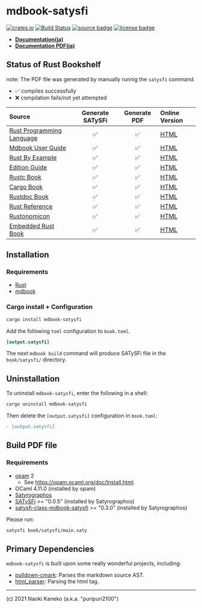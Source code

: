 # mdbook-satysfi

[![crates.io][crates-badge]][crates]
[![Build Status][ci-badge]][ci]
[![source badge][source-badge]][source]
[![license badge][license-badge]][license]

[crates]: https://crates.io/crates/mdbook-satysfi
[crates-badge]: https://img.shields.io/crates/v/mdbook-satysfi
[ci]: https://github.com/puripuri2100/mdbook-satysfi/actions?query=workflow%3ARust%20CI
[ci-badge]: https://github.com/puripuri2100/mdbook-satysfi/workflows/Rust%20CI/badge.svg?branch=master
[source]: https://github.com/puripuri2100/mdbook-satysfi
[source-badge]: https://img.shields.io/badge/source-github-blue
[license]: https://github.com/puripuri2100/mdbook-satysfi/blob/master/LICENSE
[license-badge]: https://img.shields.io/badge/license-MIT-blue


- **[Documentation(ja)](https://puripuri2100.github.io/mdbook-satysfi/ja/)**
- **[Documentation PDF(ja)](https://puripuri2100.github.io/mdbook-satysfi/ja/ja.pdf)**


## Status of Rust Bookshelf

note: The PDF file was generated by manually runnig the `satysfi` command.


- ✅ compiles successfully
- ❌ compilation fails/not yet attempted

| Source                              | Generate SATySFi  |  Generate PDF  | Online Version          |
| :---------------------------------- | :---------------: | :------------: | :---------------------- |
|[Rust Programming Language][rust-src]|       ✅         |       ✅       | [HTML][rust-html]       |
|[Mdbook User Guide][mdbook-src]      |       ✅         |       ✅       |[HTML][mdbook-html]      |
|[Rust By Example][example-src]       |       ✅         |       ✅       |[HTML][example-html]     |
|[Edition Guide][edition-src]         |       ✅         |       ✅       |[HTML][edition-html]     |
|[Rustc Book][rustc-src]              |       ✅         |       ✅       |[HTML][rustc-html]       |
|[Cargo Book][cargo-src]              |       ✅         |       ✅       |[HTML][cargo-html]       |
|[Rustdoc Book][rustdoc-src]          |       ✅         |       ✅       |[HTML][rustdoc-html]     |
|[Rust Reference][reference-src]      |       ✅         |       ✅       |[HTML][reference-html]   |
|[Rustonomicon][rustonomicon-src]     |       ✅         |       ✅       |[HTML][rustonomicon-html]|
|[Embedded Rust Book][embedded-src]   |       ✅         |       ✅       |[HTML][embedded-html]    |


[rust-src]: https://github.com/rust-lang/book
[rust-html]: https://doc.rust-lang.org/book/

[mdbook-src]: https://github.com/rust-lang/mdBook/tree/master/guide
[mdbook-html]: https://rust-lang-nursery.github.io/mdBook/

[example-src]: https://github.com/rust-lang/rust-by-example
[example-html]: https://doc.rust-lang.org/stable/rust-by-example/

[edition-src]: https://github.com/rust-lang-nursery/edition-guide
[edition-html]: https://doc.rust-lang.org/edition-guide/index.html

[rustc-src]: https://github.com/rust-lang/rustc-dev-guide
[rustc-html]: https://doc.rust-lang.org/rustc/index.html

[cargo-src]: https://github.com/rust-lang/cargo/tree/master/src/doc
[cargo-html]: https://doc.rust-lang.org/cargo/index.html

[rustdoc-src]: https://github.com/rust-lang/rust/tree/master/src/doc/rustdoc
[rustdoc-html]: https://doc.rust-lang.org/rustdoc/index.html

[reference-src]: https://github.com/rust-lang-nursery/reference
[reference-html]: https://doc.rust-lang.org/reference/index.html

[rustonomicon-src]: https://github.com/rust-lang-nursery/nomicon
[rustonomicon-html]: https://doc.rust-lang.org/nomicon/index.html

[embedded-src]: https://github.com/rust-embedded/book
[embedded-html]: https://rust-embedded.github.io/book/


## Installation

### Requirements

- [Rust](https://www.rust-lang.org/)
- [mdbook](https://github.com/rust-lang-nursery/mdBook)

### Cargo install + Configuration

```sh
cargo install mdbook-satysfi
```

Add the following `toml` configuration to `book.toml`.

```toml
[output.satysfi]
```

The next `mdbook build` command will produce SATySFi file in the `book/satysfi/` directory.

## Uninstallation

To uninstall `mdbook-satysfi`, enter the following in a shell:

```sh
cargo uninstall mdbook-satysfi
```

Then delete the `[output.satysfi]` configuration in `book.toml`:

```diff
- [output.satysfi]
```

## Build PDF file

### Requirements

- [opam](https://opam.ocaml.org/) 2
    - See <https://opam.ocaml.org/doc/Install.html>.
- OCaml 4.11.0 (installed by opam)
- [Satyrographos](https://github.com/na4zagin3/satyrographos)
- [SATySFi](https://github.com/gfngfn/SATySFi) >= "0.0.5" (installed by Satyrographos)
- [satysfi-class-mdbook-satysfi](https://github.com/puripuri2100/satysfi-class-mdbook-satysfi) >= "0.3.0" (installed by Satyrographos)

Please run:

```sh
satysfi book/satysfi/main.saty
```


## Primary Dependencies

`mdbook-satysfi` is built upon some really wonderful projects, including:

- [pulldown-cmark](https://github.com/raphlinus/pulldown-cmark): Parses the markdown source AST.
- [html_parser](https://github.com/mathiversen/html-parser): Parsing the html tag.

---

(c) 2021 Naoki Kaneko (a.k.a. "puripuri2100")
